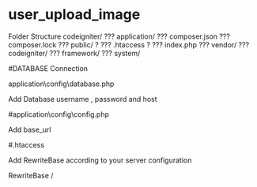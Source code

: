 # user_upload_image

Folder Structure
codeigniter/
??? application/
??? composer.json
??? composer.lock
??? public/
?   ??? .htaccess
?   ??? index.php
??? vendor/
    ??? codeigniter/
        ??? framework/
            ??? system/


#DATABASE Connection 


application\config\database.php 

Add Database username , password and host

#application\config\config.php 

Add base_url


#.htaccess

Add RewriteBase according to your server configuration 

RewriteBase /